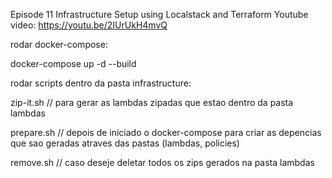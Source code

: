 Episode 11
Infrastructure Setup using Localstack and Terraform
Youtube video: https://youtu.be/2IUrUkH4mvQ



rodar docker-compose: 

docker-compose up -d --build

rodar scripts dentro da pasta infrastructure:

zip-it.sh // para gerar as lambdas zipadas que estao dentro da pasta lambdas

prepare.sh // depois de iniciado o docker-compose para criar as depencias que sao geradas atraves das pastas (lambdas, policies)

remove.sh // caso deseje deletar todos os zips gerados na pasta lambdas